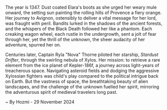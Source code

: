 
The year is 1347.  Dust coated Elara's boots as she urged her weary mule onward, the setting sun painting the rolling hills of Provence a fiery orange.  Her journey to Avignon, ostensibly to deliver a vital message for her lord, was fraught with peril.  Bandits lurked in the shadows of the ancient forests, and the whispers of the Black Death followed her like a phantom. Each creaking wagon wheel, each rustle in the undergrowth, sent a jolt of fear through her, yet the thrill of the unknown, the sheer audacity of her adventure, spurred her on.

Centuries later, Captain Ryla "Nova" Thorne piloted her starship, *Stardust Drifter*, through the swirling nebula of Xylos.  Her mission: to retrieve a rare element from the ice planet of Kepler-186f, a journey across light-years of treacherous space.  Navigating asteroid fields and dodging the aggressive Xylossian fighters was child's play compared to the political intrigue back on Earth.  But the vastness of space, the breathtaking beauty of alien landscapes, and the challenge of the unknown fuelled her spirit, mirroring the adventurous spirit of medieval travelers long past.

~ By Hozmi - 29 November 2024
